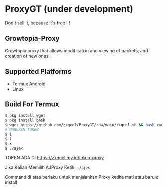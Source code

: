 # ProxyGT (under development)
Don't sell it, because it's free ! !
## Growtopia-Proxy
Growtopia proxy that allows modification and viewing of packets, and creation of new ones.

## Supported Platforms
- Termux Android
- Linux

## Build For Termux

```bash
$ pkg install wget
$ pkg install bash
$ wget https://github.com/zxqcel/ProxyGT/raw/main/zxqcel.sh && bash zxqcel.sh
# MASUKAN TOKEN
$ 1
$ 1
$ x
$ ./ajex
```
TOKEN ADA DI https://zxqcel.my.id/token-proxy

Jika Kalian Memilih AJProxy Ketik:
`./ajex`

Command di atas berlaku untuk menjalankan Proxy ketika mati atau baru di install
